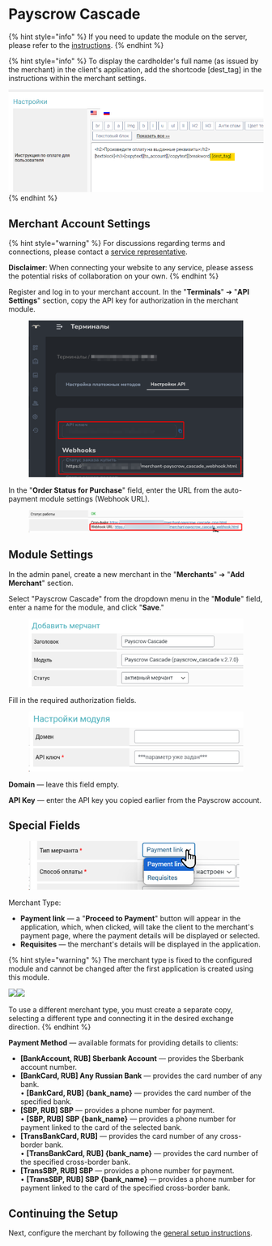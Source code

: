 # Payscrow Cascade

{% hint style="info" %}
If you need to update the module on the server, please refer to the [instructions](https://premium.gitbook.io/main/osnovnye-nastroiki/faq/obnovlenie-failov-skripta-na-servere/kak-obnovit-faily-na-servere#moduli-merchantov-i-avtovyplat).
{% endhint %}

{% hint style="info" %}
To display the cardholder's full name (as issued by the merchant) in the client's application, add the shortcode \[dest\_tag] in the instructions within the merchant settings.

![](<../../../../.gitbook/assets/image (1627)_eng.png>)
{% endhint %}

## Merchant Account Settings

{% hint style="warning" %}
For discussions regarding terms and connections, please contact a [service representative](https://t.me/Payscrow).

**Disclaimer**: When connecting your website to any service, please assess the potential risks of collaboration on your own.
{% endhint %}

Register and log in to your merchant account. In the "**Terminals**" ➔ "**API Settings**" section, copy the API key for authorization in the merchant module.

<figure><img src="../../../../.gitbook/assets/image (2163)_eng.png" alt=""><figcaption></figcaption></figure>

In the "**Order Status for Purchase**" field, enter the URL from the auto-payment module settings (Webhook URL).

<figure><img src="../../../../.gitbook/assets/image (2165)_eng.png" alt=""><figcaption></figcaption></figure>

## Module Settings

In the admin panel, create a new merchant in the "**Merchants**" ➔ "**Add Merchant**" section.

Select "Payscrow Cascade" from the dropdown menu in the "**Module**" field, enter a name for the module, and click "**Save**."

<figure><img src="../../../../.gitbook/assets/image (2166)_eng.png" alt="" width="499"><figcaption></figcaption></figure>

Fill in the required authorization fields.

<figure><img src="../../../../.gitbook/assets/image (2167)_eng.png" alt="" width="442"><figcaption></figcaption></figure>

**Domain** — leave this field empty.

**API Key** — enter the API key you copied earlier from the Payscrow account.

## Special Fields

<figure><img src="../../../../.gitbook/assets/image (2168)_eng.png" alt="" width="416"><figcaption></figcaption></figure>

Merchant Type:

* **Payment link** — a "**Proceed to Payment**" button will appear in the application, which, when clicked, will take the client to the merchant's payment page, where the payment details will be displayed or selected.
* **Requisites** — the merchant's details will be displayed in the application.

{% hint style="warning" %}
The merchant type is fixed to the configured module and cannot be changed after the first application is created using this module.

![](https://premium.gitbook.io/main/~gitbook/image?url=https%3A%2F%2F2574066779-files.gitbook.io%2F%7E%2Ffiles%2Fv0%2Fb%2Fgitbook-x-prod.appspot.com%2Fo%2Fspaces%252Fm9kqZXsNykrN6VyxxXBO%252Fuploads%252FzcRcd0cY32xbgh1lhGx6%252Fimage_eng.png%3Falt%3Dmedia%26token%3Df1f65b44-fd81-4597-98d5-b705a410977f&width=300&dpr=4&quality=100&sign=57a702c3&sv=2)![](https://premium.gitbook.io/main/~gitbook/image?url=https%3A%2F%2F2574066779-files.gitbook.io%2F%7E%2Ffiles%2Fv0%2Fb%2Fgitbook-x-prod.appspot.com%2Fo%2Fspaces%252Fm9kqZXsNykrN6VyxxXBO%252Fuploads%252FVQqDVFVlJ7dwBTiSb2Rf%252Fimage_eng.png%3Falt%3Dmedia%26token%3D16a4d0bc-48dc-4280-8e0a-8733cdb18f94&width=300&dpr=4&quality=100&sign=7c7aa62c&sv=2)&#x20;

To use a different merchant type, you must create a separate copy, selecting a different type and connecting it in the desired exchange direction.
{% endhint %}

**Payment Method** — available formats for providing details to clients:

* **\[BankAccount, RUB] Sberbank Account** — provides the Sberbank account number.
* **\[BankCard, RUB] Any Russian Bank** — provides the card number of any bank.\
  • **\[BankCard, RUB] {bank_name}** — provides the card number of the specified bank.
* **\[SBP, RUB] SBP** — provides a phone number for payment.\
  • **\[SBP, RUB] SBP {bank_name}** — provides a phone number for payment linked to the card of the selected bank.
* **\[TransBankCard, RUB]** — provides the card number of any cross-border bank.\
  • **\[TransBankCard, RUB] {bank_name}** — provides the card number of the specified cross-border bank.
* **\[TransSBP, RUB] SBP** — provides a phone number for payment.\
  • **\[TransSBP, RUB] SBP {bank_name}** — provides a phone number for payment linked to the card of the specified cross-border bank.

## Continuing the Setup

Next, configure the merchant by following the [general setup instructions](https://premium.gitbook.io/main/en/basic-settings/merchants-and-auto-payments/merchants/general-merchant-settings).